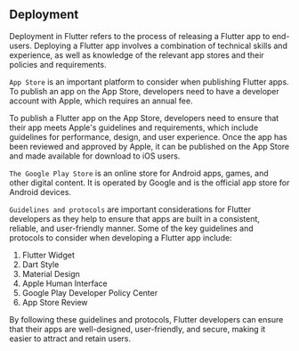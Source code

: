 ## Deployment

Deployment in Flutter refers to the process of releasing a Flutter app to end-users. Deploying a Flutter app involves a combination of technical skills and experience, as well as knowledge of the relevant app stores and their policies and requirements.


`App Store` is an important platform to consider when publishing Flutter apps. To publish an app on the App Store, developers need to have a developer account with Apple, which requires an annual fee.

To publish a Flutter app on the App Store, developers need to ensure that their app meets Apple's guidelines and requirements, which include guidelines for performance, design, and user experience. Once the app has been reviewed and approved by Apple, it can be published on the App Store and made available for download to iOS users.

`The Google Play Store` is an online store for Android apps, games, and other digital content. It is operated by Google and is the official app store for Android devices.

`Guidelines and protocols` are important considerations for Flutter developers as they help to ensure that apps are built in a consistent, reliable, and user-friendly manner. Some of the key guidelines and protocols to consider when developing a Flutter app include:

1. Flutter Widget
2. Dart Style
3. Material Design
4. Apple Human Interface
5. Google Play Developer Policy Center
6. App Store Review

By following these guidelines and protocols, Flutter developers can ensure that their apps are well-designed, user-friendly, and secure, making it easier to attract and retain users.
